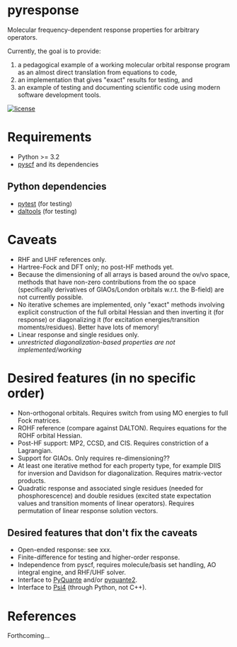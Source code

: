 # pyresponse

Molecular frequency-dependent response properties for arbitrary operators.

Currently, the goal is to provide:

1. a pedagogical example of a working molecular orbital response program as an almost direct translation from equations to code,
2. an implementation that gives "exact" results for testing, and
3. an example of testing and documenting scientific code using modern software development tools.

[![license](https://img.shields.io/badge/License-BSD%203--Clause-blue.svg?style=flat)](https://github.com/berquist/pyresponse/blob/master/LICENSE)

# Requirements

* Python >= 3.2
* [pyscf](https://github.com/sunqm/pyscf) and its dependencies

## Python dependencies

* [pytest](http://doc.pytest.org/en/latest/) (for testing)
* [daltools](https://github.com/vahtras/daltools) (for testing)

# Caveats

* RHF and UHF references only.
* Hartree-Fock and DFT only; no post-HF methods yet.
* Because the dimensioning of all arrays is based around the ov/vo space, methods that have non-zero contributions from the oo space (specifically derivatives of GIAOs/London orbitals w.r.t. the B-field) are not currently possible.
* No iterative schemes are implemented, only "exact" methods involving explicit construction of the full orbital Hessian and then inverting it (for response) or diagonalizing it (for excitation energies/transition moments/residues). Better have lots of memory!
* Linear response and single residues only.
* _unrestricted diagonalization-based properties are not implemented/working_

# Desired features (in no specific order)

* Non-orthogonal orbitals. Requires switch from using MO energies to full Fock matrices.
* ROHF reference (compare against DALTON). Requires equations for the ROHF orbital Hessian.
* Post-HF support: MP2, CCSD, and CIS. Requires constriction of a Lagrangian.
* Support for GIAOs. Only requires re-dimensioning??
* At least one iterative method for each property type, for example DIIS for inversion and Davidson for diagonalization. Requires matrix-vector products.
* Quadratic response and associated single residues (needed for phosphorescence) and double residues (excited state expectation values and transition moments of linear operators). Requires permutation of linear response solution vectors.

## Desired features that don't fix the caveats

* Open-ended response: see xxx.
* Finite-difference for testing and higher-order response.
* Independence from pyscf, requires molecule/basis set handling, AO integral engine, and RHF/UHF solver.
* Interface to [PyQuante](https://github.com/berquist/pyquante) and/or [pyquante2](https://github.com/rpmuller/pyquante2).
* Interface to [Psi4](https://github.com/psi4/psi4) (through Python, not C++).

# References

Forthcoming...
